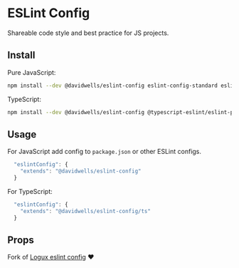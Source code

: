 # ESLint Config

Shareable code style and best practice for JS projects.

## Install

Pure JavaScript:

```sh
npm install --dev @davidwells/eslint-config eslint-config-standard eslint-plugin-promise eslint-plugin-jest eslint-plugin-node eslint-plugin-security eslint-plugin-import eslint-plugin-prefer-let eslint-plugin-prettierx eslint-plugin-unicorn eslint -D
```

TypeScript:

```sh
npm install --dev @davidwells/eslint-config @typescript-eslint/eslint-plugin @typescript-eslint/parser typescript eslint-config-standard eslint-plugin-promise eslint-plugin-jest eslint-plugin-node eslint-plugin-security eslint-plugin-import eslint-plugin-prefer-let eslint-plugin-prettierx eslint-plugin-unicorn eslint -D
```

## Usage

For JavaScript add config to `package.json` or other ESLint configs.

```js
  "eslintConfig": {
    "extends": "@davidwells/eslint-config"
  }
```

For TypeScript:

```js
  "eslintConfig": {
    "extends": "@davidwells/eslint-config/ts"
  }
```

## Props

Fork of [Logux eslint config](https://github.com/logux/eslint-config) ❤️
